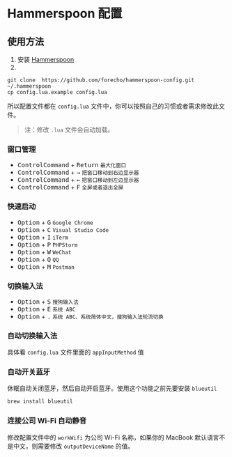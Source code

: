 # Hammerspoon 配置

## 使用方法

1. 安装 [Hammerspoon](http://www.hammerspoon.org/)
2. 

```
git clone  https://github.com/forecho/hammerspoon-config.git ~/.hammerspoon
cp config.lua.example config.lua
```

所以配置文件都在 `config.lua` 文件中，你可以按照自己的习惯或者需求修改此文件。

> 注：修改 `.lua` 文件会自动加载。

### 窗口管理

* <kbd>Control</kbd><kbd>Command</kbd> + <kbd>Return</kbd> `最大化窗口`
* <kbd>Control</kbd><kbd>Command</kbd> + <kbd>→</kbd> `把窗口移动到右边显示器`
* <kbd>Control</kbd><kbd>Command</kbd> + <kbd>←</kbd> `把窗口移动到左边显示器`
* <kbd>Control</kbd><kbd>Command</kbd> + <kbd>F</kbd> `全屏或者退出全屏`

### 快速启动

* <kbd>Option</kbd> + <kbd>G</kbd> `Google Chrome`
* <kbd>Option</kbd> + <kbd>C</kbd> `Visual Studio Code`
* <kbd>Option</kbd> + <kbd>I</kbd> `iTerm`
* <kbd>Option</kbd> + <kbd>P</kbd> `PHPStorm`
* <kbd>Option</kbd> + <kbd>W</kbd> `WeChat`
* <kbd>Option</kbd> + <kbd>Q</kbd> `QQ`
* <kbd>Option</kbd> + <kbd>M</kbd> `Postman`


### 切换输入法

* <kbd>Option</kbd> + <kbd>S</kbd> `搜狗输入法`
* <kbd>Option</kbd> + <kbd>E</kbd> `系统 ABC`
* <kbd>Option</kbd> + <kbd>.</kbd> `系统 ABC、系统简体中文，搜狗输入法轮流切换`

### 自动切换输入法

具体看 `config.lua` 文件里面的 `appInputMethod` 值

### 自动开关蓝牙

休眠自动关闭蓝牙，然后自动开启蓝牙。使用这个功能之前先要安装 `blueutil`

```sh
brew install blueutil
```

### 连接公司 Wi-Fi 自动静音

修改配置文件中的 `workWifi` 为公司 Wi-Fi 名称，如果你的 MacBook 默认语言不是中文，则需要修改 `outputDeviceName` 的值。